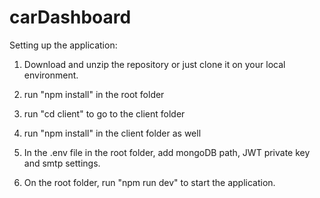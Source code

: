 # carDashboard

Setting up the application:

1. Download and unzip the repository or just clone it on your local environment.

2. run "npm install" in the root folder

3. run "cd client" to go to the client folder

4. run "npm install" in the client folder as well

5. In the .env file in the root folder, add mongoDB path, JWT private key and smtp settings.

6. On the root folder, run "npm run dev" to start the application.

